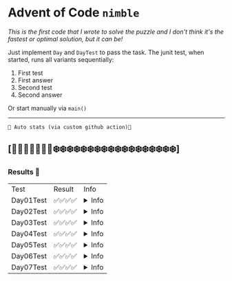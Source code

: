 # Advent of Code `nimble`

*This is the first code that I wrote to solve the puzzle and I don't think it's the fastest or optimal solution, but it can be!*

Just implement `Day` and `DayTest` to pass the task.
The junit test, when started, runs all variants sequentially:
1. First test
2. First answer
3. Second test
4. Second answer

Or start manually via `main()`

---
`🔻 Аuto stats (via custom github action)🔻`

## [🎄🎄🎄🎄🎄🎄🎄❄️❄️❄️❄️❄️❄️❄️❄️❄️❄️❄️❄️❄️❄️❄️❄️❄️❄️]

### Results 📝 

<table><tr><td>Test</td><td>Result</td><td>Info</td></tr><tr><td>Day01Test</td><td>✅✅✅✅</td><td><details><summary>Info</summary>1. First task -> Test SUCCESSFUL  <br>2. First task -> Answer SUCCESSFUL  <br>3. Second task -> Test SUCCESSFUL  <br>4. Second task -> Answer SUCCESSFUL  </details></td></tr><tr><td>Day02Test</td><td>✅✅✅✅</td><td><details><summary>Info</summary>1. First task -> Test SUCCESSFUL  <br>2. First task -> Answer SUCCESSFUL  <br>3. Second task -> Test SUCCESSFUL  <br>4. Second task -> Answer SUCCESSFUL  </details></td></tr><tr><td>Day03Test</td><td>✅✅✅✅</td><td><details><summary>Info</summary>1. First task -> Test SUCCESSFUL  <br>2. First task -> Answer SUCCESSFUL  <br>3. Second task -> Test SUCCESSFUL  <br>4. Second task -> Answer SUCCESSFUL  </details></td></tr><tr><td>Day04Test</td><td>✅✅✅✅</td><td><details><summary>Info</summary>1. First task -> Test SUCCESSFUL  <br>2. First task -> Answer SUCCESSFUL  <br>3. Second task -> Test SUCCESSFUL  <br>4. Second task -> Answer SUCCESSFUL  </details></td></tr><tr><td>Day05Test</td><td>✅✅✅✅</td><td><details><summary>Info</summary>1. First task -> Test SUCCESSFUL  <br>2. First task -> Answer SUCCESSFUL  <br>3. Second task -> Test SUCCESSFUL  <br>4. Second task -> Answer SUCCESSFUL  </details></td></tr><tr><td>Day06Test</td><td>✅✅✅✅</td><td><details><summary>Info</summary>1. First task -> Test SUCCESSFUL  <br>2. First task -> Answer SUCCESSFUL  <br>3. Second task -> Test SUCCESSFUL  <br>4. Second task -> Answer SUCCESSFUL  </details></td></tr><tr><td>Day07Test</td><td>✅✅✅✅</td><td><details><summary>Info</summary>1. First task -> Test SUCCESSFUL  <br>2. First task -> Answer SUCCESSFUL  <br>3. Second task -> Test SUCCESSFUL  <br>4. Second task -> Answer SUCCESSFUL  </details></td></tr></table>